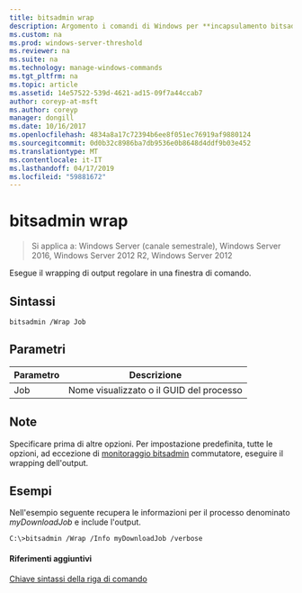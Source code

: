 ```yaml
---
title: bitsadmin wrap
description: Argomento i comandi di Windows per **incapsulamento bitsadmin** -esegue il wrapping di tutte le righe di output testo che si estende oltre il bordo all'estrema destra della finestra di comando nella riga successiva.
ms.custom: na
ms.prod: windows-server-threshold
ms.reviewer: na
ms.suite: na
ms.technology: manage-windows-commands
ms.tgt_pltfrm: na
ms.topic: article
ms.assetid: 14e57522-539d-4621-ad15-09f7a44ccab7
author: coreyp-at-msft
ms.author: coreyp
manager: dongill
ms.date: 10/16/2017
ms.openlocfilehash: 4834a8a17c72394b6ee8f051ec76919af9880124
ms.sourcegitcommit: 0d0b32c8986ba7db9536e0b8648d4ddf9b03e452
ms.translationtype: MT
ms.contentlocale: it-IT
ms.lasthandoff: 04/17/2019
ms.locfileid: "59881672"
---
```

# <a name="bitsadmin-wrap"></a>bitsadmin wrap

>Si applica a: Windows Server (canale semestrale), Windows Server 2016, Windows Server 2012 R2, Windows Server 2012

Esegue il wrapping di output regolare in una finestra di comando.

## <a name="syntax"></a>Sintassi

```
bitsadmin /Wrap Job
```

## <a name="parameters"></a>Parametri

|Parametro|Descrizione|
|-------|--------|
|Job|Nome visualizzato o il GUID del processo|

## <a name="remarks"></a>Note

Specificare prima di altre opzioni. Per impostazione predefinita, tutte le opzioni, ad eccezione di [monitoraggio bitsadmin](bitsadmin-monitor.md) commutatore, eseguire il wrapping dell'output.

## <a name="BKMK_examples"></a>Esempi

Nell'esempio seguente recupera le informazioni per il processo denominato *myDownloadJob* e include l'output.

```
C:\>bitsadmin /Wrap /Info myDownloadJob /verbose
```

#### <a name="additional-references"></a>Riferimenti aggiuntivi

[Chiave sintassi della riga di comando](command-line-syntax-key.md)
